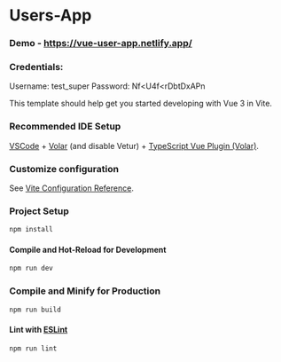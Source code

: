 # Users-App

### Demo - <https://vue-user-app.netlify.app/>

### Credentials:
Username: test_super
Password: Nf<U4f<rDbtDxAPn

This template should help get you started developing with Vue 3 in Vite.

### Recommended IDE Setup

[VSCode](https://code.visualstudio.com/) + [Volar](https://marketplace.visualstudio.com/items?itemName=Vue.volar) (and disable Vetur) + [TypeScript Vue Plugin (Volar)](https://marketplace.visualstudio.com/items?itemName=Vue.vscode-typescript-vue-plugin).

### Customize configuration

See [Vite Configuration Reference](https://vitejs.dev/config/).

### Project Setup

```sh
npm install
```

#### Compile and Hot-Reload for Development

```sh
npm run dev
```

### Compile and Minify for Production

```sh
npm run build
```

#### Lint with [ESLint](https://eslint.org/)

```sh
npm run lint
```
